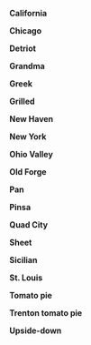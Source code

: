 
**California**

**Chicago**

**Detriot**

**Grandma**

**Greek**

**Grilled**

**New Haven**

**New York**

**Ohio Valley**

**Old Forge**

**Pan**

**Pinsa**

**Quad City**

**Sheet**

**Sicilian**

**St. Louis**

**Tomato pie**

**Trenton tomato pie**

**Upside-down**
